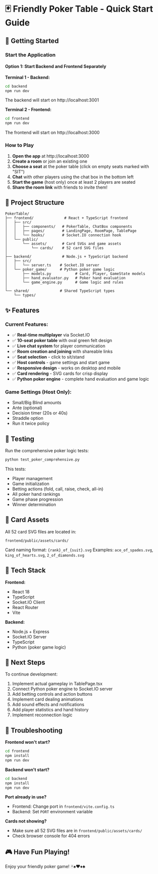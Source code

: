# 🃏 Friendly Poker Table - Quick Start Guide

## 🚀 Getting Started

### Start the Application

#### Option 1: Start Backend and Frontend Separately

**Terminal 1 - Backend:**
```bash
cd backend
npm run dev
```
The backend will start on http://localhost:3001

**Terminal 2 - Frontend:**
```bash
cd frontend
npm run dev
```
The frontend will start on http://localhost:3000

### How to Play

1. **Open the app** at http://localhost:3000
2. **Create a room** or join an existing one
3. **Choose a seat** at the poker table (click on empty seats marked with "SIT")
4. **Chat** with other players using the chat box in the bottom left
5. **Start the game** (host only) once at least 2 players are seated
6. **Share the room link** with friends to invite them!

## 📁 Project Structure

```
PokerTable/
├── frontend/              # React + TypeScript frontend
│   ├── src/
│   │   ├── components/   # PokerTable, ChatBox components
│   │   ├── pages/        # LandingPage, RoomPage, TablePage
│   │   └── hooks/        # Socket.IO connection hook
│   └── public/
│       └── assets/       # Card SVGs and game assets
│           └── cards/    # 52 card SVG files
│
├── backend/              # Node.js + TypeScript backend
│   ├── src/
│   │   └── server.ts    # Socket.IO server
│   └── poker_game/      # Python poker game logic
│       ├── models.py           # Card, Player, GameState models
│       ├── hand_evaluator.py   # Poker hand evaluation
│       └── game_engine.py      # Game logic and rules
│
└── shared/              # Shared TypeScript types
    └── types/
```

## ✨ Features

### Current Features:
- ✅ **Real-time multiplayer** via Socket.IO
- ✅ **10-seat poker table** with oval green felt design
- ✅ **Live chat system** for player communication
- ✅ **Room creation and joining** with shareable links
- ✅ **Seat selection** - click to sit/stand
- ✅ **Host controls** - game settings and start game
- ✅ **Responsive design** - works on desktop and mobile
- ✅ **Card rendering** - SVG cards for crisp display
- ✅ **Python poker engine** - complete hand evaluation and game logic

### Game Settings (Host Only):
- Small/Big Blind amounts
- Ante (optional)
- Decision timer (20s or 40s)
- Straddle option
- Run it twice policy

## 🧪 Testing

Run the comprehensive poker logic tests:
```bash
python test_poker_comprehensive.py
```

This tests:
- Player management
- Game initialization
- Betting actions (fold, call, raise, check, all-in)
- All poker hand rankings
- Game phase progression
- Winner determination

## 🎨 Card Assets

All 52 card SVG files are located in:
```
frontend/public/assets/cards/
```

Card naming format: `{rank}_of_{suit}.svg`
Examples: `ace_of_spades.svg`, `king_of_hearts.svg`, `2_of_diamonds.svg`

## 🔧 Tech Stack

**Frontend:**
- React 18
- TypeScript
- Socket.IO Client
- React Router
- Vite

**Backend:**
- Node.js + Express
- Socket.IO Server
- TypeScript
- Python (poker game logic)

## 📝 Next Steps

To continue development:
1. Implement actual gameplay in TablePage.tsx
2. Connect Python poker engine to Socket.IO server
3. Add betting controls and action buttons
4. Implement card dealing animations
5. Add sound effects and notifications
6. Add player statistics and hand history
7. Implement reconnection logic

## 🐛 Troubleshooting

**Frontend won't start?**
```bash
cd frontend
npm install
npm run dev
```

**Backend won't start?**
```bash
cd backend
npm install
npm run dev
```

**Port already in use?**
- Frontend: Change port in `frontend/vite.config.ts`
- Backend: Set `PORT` environment variable

**Cards not showing?**
- Make sure all 52 SVG files are in `frontend/public/assets/cards/`
- Check browser console for 404 errors

## 🎮 Have Fun Playing!

Enjoy your friendly poker game! 🃏♠️♥️♦️♣️
